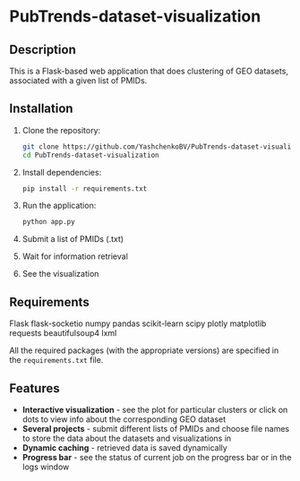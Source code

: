 # PubTrends-dataset-visualization

## Description
This is a Flask-based web application that does clustering of GEO datasets, associated with a given list of PMIDs.

## Installation

1. Clone the repository:
   ```bash
   git clone https://github.com/YashchenkoBV/PubTrends-dataset-visualization.git
   cd PubTrends-dataset-visualization
   ```

2. Install dependencies:
   ```bash
   pip install -r requirements.txt
   ```

3. Run the application:
   ```bash
   python app.py
   ```

4. Submit a list of PMIDs (.txt)

5. Wait for information retrieval

6. See the visualization

## Requirements
Flask
flask-socketio
numpy
pandas
scikit-learn
scipy
plotly
matplotlib
requests
beautifulsoup4
lxml

All the required packages (with the appropriate versions) are specified in the `requirements.txt` file.

## Features
- **Interactive visualization** - see the plot for particular clusters or click on dots to view info about the corresponding GEO dataset
- **Several projects** - submit different lists of PMIDs and choose file names to store the data about the datasets and visualizations in
- **Dynamic caching** - retrieved data is saved dynamically
- **Progress bar** - see the status of current job on the progress bar or in the logs window

